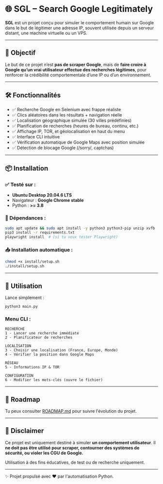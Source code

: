 
# 🌐 SGL – Search Google Legitimately

**SGL** est un projet conçu pour simuler le comportement humain sur Google dans le but de légitimer une adresse IP, souvent utilisée depuis un serveur distant, une machine virtuelle ou un VPS.

---

## 🎯 Objectif

Le but de ce projet n’est **pas de scraper Google**, mais de **faire croire à Google qu’un vrai utilisateur effectue des recherches légitimes**, pour renforcer la crédibilité comportementale d’une IP ou d’un environnement.

---

## 🛠️ Fonctionnalités

- ✅ Recherche Google en Selenium avec frappe réaliste
- ✅ Clics aléatoires dans les résultats + navigation réelle
- ✅ Localisation géographique simulée (30 villes prédéfinies)
- ✅ Planification de recherches (heures de bureau, continu, etc.)
- ✅ Affichage IP, TOR, et géolocalisation en haut du menu
- ✅ Interface CLI intuitive
- ✅ Vérification automatique de Google Maps avec position simulée
- ✅ Détection de blocage Google (/sorry/, captchas)

---

## 📦 Installation

### ✅ Testé sur :
- **Ubuntu Desktop 20.04.6 LTS**
- Navigateur : **Google Chrome stable**
- Python : **>= 3.8**

### 🔧 Dépendances :

```bash
sudo apt update && sudo apt install -y python3 python3-pip unzip xvfb
pip3 install -r requirements.txt
playwright install  # (si tu veux tester Playwright)
```

### 📥 Installation automatique :

```bash
chmod +x install/setup.sh
./install/setup.sh
```

---

## 🚀 Utilisation

Lance simplement :

```bash
python3 main.py
```

### Menu CLI :

```
RECHERCHE
1 - Lancer une recherche immédiate
2 - Planificateur de recherches

LOCALISATION
3 - Choisir une localisation (France, Europe, Monde)
4 - Vérifier la position dans Google Maps

RÉSEAU
5 - Informations IP & TOR

CONFIGURATION
6 - Modifier les mots-clés (ouvre le fichier)
```

---

## 🧭 Roadmap

Tu peux consulter [ROADMAP.md](ROADMAP.md) pour suivre l'évolution du projet.

---

## 🛑 Disclaimer

Ce projet est uniquement destiné à simuler **un comportement utilisateur**. Il **ne doit pas être utilisé pour scraper, contourner des systèmes de sécurité, ou violer les CGU de Google.**

Utilisation à des fins éducatives, de test ou de recherche uniquement.

---

✨ Projet propulsé avec ❤️ par l'automatisation Python.
